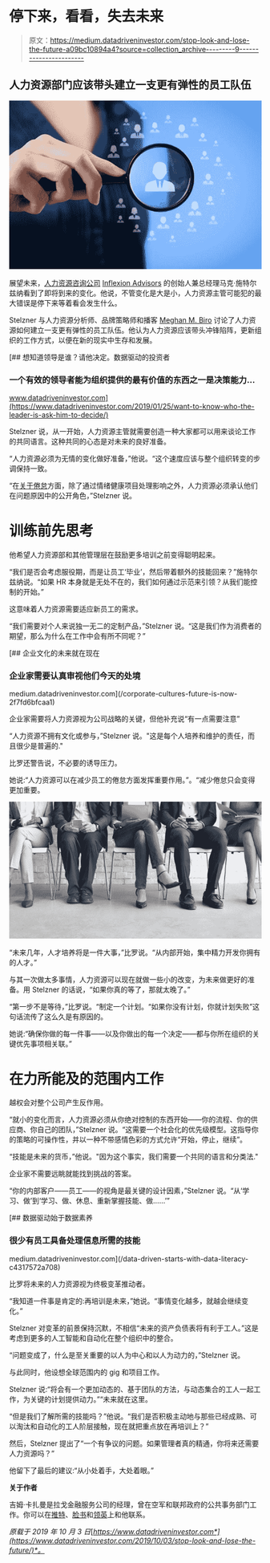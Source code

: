 # 停下来，看看，失去未来

> 原文：<https://medium.datadriveninvestor.com/stop-look-and-lose-the-future-a09bc10894a4?source=collection_archive---------9----------------------->

## 人力资源部门应该带头建立一支更有弹性的员工队伍

![](img/5300ba3c1af8f12f802953062f13f2e0.png)

展望未来，[人力资源咨询公司](https://twitter.com/stelzner) [Inflexion Advisors](https://ia-hr.com/) 的创始人兼总经理马克·施特尔兹纳看到了即将到来的变化。他说，不管变化是大是小，人力资源主管可能犯的最大错误是停下来等着看会发生什么。

Stelzner 与人力资源分析师、品牌策略师和播客 [Meghan M. Biro](https://twitter.com/MeghanMBiro) 讨论了人力资源如何建立一支更有弹性的员工队伍。他认为人力资源应该带头冲锋陷阵，更新组织的工作方式，以便在新的现实中生存和发展。

[](https://www.datadriveninvestor.com/2019/01/25/want-to-know-who-the-leader-is-ask-him-to-decide/) [## 想知道领导是谁？请他决定。数据驱动的投资者

### 一个有效的领导者能为组织提供的最有价值的东西之一是决策能力…

www.datadriveninvestor.com](https://www.datadriveninvestor.com/2019/01/25/want-to-know-who-the-leader-is-ask-him-to-decide/) 

Stelzner 说，从一开始，人力资源主管就需要创造一种大家都可以用来谈论工作的共同语言。这种共同的心态是对未来的良好准备。

“人力资源必须为无情的变化做好准备，”他说。“这个速度应该与整个组织转变的步调保持一致。

“在[关于倦怠](https://www.datadriveninvestor.com/2019/01/15/burnout-exhausts-easy-answers/)方面，除了通过情绪健康项目处理影响之外，人力资源必须承认他们在问题原因中的公开角色，”Stelzner 说。

# 训练前先思考

他希望人力资源部和其他管理层在鼓励更多培训之前变得聪明起来。

“我们是否会考虑服役期，而是让员工‘毕业’，然后带着额外的技能回来？”施特尔兹纳说。“如果 HR 本身就是无处不在的，我们如何通过示范来引领？从我们能控制的开始。”

这意味着人力资源需要适应新员工的需求。

“我们需要对个人来说独一无二的定制产品，”Stelzner 说。“这是我们作为消费者的期望，那么为什么在工作中会有所不同呢？”

[](/corporate-cultures-future-is-now-2f7fd6bfcaa1) [## 企业文化的未来就在现在

### 企业家需要认真审视他们今天的处境

medium.datadriveninvestor.com](/corporate-cultures-future-is-now-2f7fd6bfcaa1) 

企业家需要将人力资源视为公司战略的关键，但他补充说“有一点需要注意”

“人力资源不拥有文化或参与，”Stelzner 说。"这是每个人培养和维护的责任，而且很少是普遍的."

比罗还警告说，不必要的诱导压力。

她说:“人力资源可以在减少员工的倦怠方面发挥重要作用。”。“减少倦怠只会变得更加重要。

![](img/b547b97f721ea0540d83938a3337222e.png)

“未来几年，人才培养将是一件大事，”比罗说。“从内部开始，集中精力开发你拥有的人才。”

与其一次做太多事情，人力资源可以现在就做一些小的改变，为未来做更好的准备。用 Stelzner 的话说，“如果你真的等了，那就太晚了。”

“第一步不是等待，”比罗说。“制定一个计划。“如果你没有计划，你就计划失败”这句话流传了这么久是有原因的。

她说:“确保你做的每一件事——以及你做出的每一个决定——都与你所在组织的关键优先事项相关联。”

# 在力所能及的范围内工作

越权会对整个公司产生反作用。

“就小的变化而言，人力资源必须从你绝对控制的东西开始——你的流程、你的供应商、你自己的团队，”Stelzner 说。“这需要一个社会化的优先级模型。这指导你的策略的可操作性，并以一种不带感情色彩的方式允许“开始，停止，继续”。

“技能是未来的货币，”他说。"因为这个事实，我们需要一个共同的语言和分类法."

企业家不需要远眺就能找到挑战的答案。

“你的内部客户——员工——的视角是最关键的设计因素，”Stelzner 说。“从‘学习、做’到‘学习、做、休息、重新掌握技能、做……’”

[](/data-driven-starts-with-data-literacy-c4317572a708) [## 数据驱动始于数据素养

### 很少有员工具备处理信息所需的技能

medium.datadriveninvestor.com](/data-driven-starts-with-data-literacy-c4317572a708) 

比罗将未来的人力资源视为终极变革推动者。

“我知道一件事是肯定的:再培训是未来，”她说。“事情变化越多，就越会继续变化。”

Stelzner 对变革的前景保持沉默，不相信“未来的资产负债表将有利于工人。”这是考虑到更多的人工智能和自动化在整个组织中的整合。

“问题变成了，什么是至关重要的以人为中心和以人为动力的，”Stelzner 说。

与此同时，他设想全球范围内的 gig 和项目工作。

Stelzner 说:“将会有一个更加动态的、基于团队的方法，与动态集合的工人一起工作，为关键的计划提供动力。”“未来就在这里。

“但是我们了解所需的技能吗？”他说。“我们是否积极主动地与那些已经成熟、可以淘汰和自动化的工人阶层接触，现在就把重点放在再培训上？”

然后，Stelzner 提出了“一个有争议的问题。如果管理者真的精通，你将来还需要人力资源吗？”

他留下了最后的建议:“从小处着手，大处着眼。”

**关于作者**

吉姆·卡扎曼是拉戈金融服务公司的经理，曾在空军和联邦政府的公共事务部门工作。你可以在[推特](https://twitter.com/JKatzaman)、[脸书](https://www.facebook.com/jim.katzaman)和[领英](https://www.linkedin.com/in/jim-katzaman-33641b21/)上和他联系。

*原载于 2019 年 10 月 3 日*[*https://www.datadriveninvestor.com*](https://www.datadriveninvestor.com/2019/10/03/stop-look-and-lose-the-future/)*。*